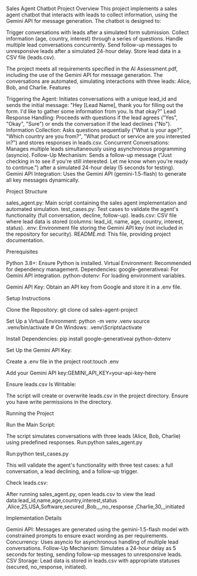 Sales Agent Chatbot Project
Overview
This project implements a sales agent chatbot that interacts with leads to collect information, using the Gemini API for message generation. The chatbot is designed to:

Trigger conversations with leads after a simulated form submission.
Collect information (age, country, interest) through a series of questions.
Handle multiple lead conversations concurrently.
Send follow-up messages to unresponsive leads after a simulated 24-hour delay.
Store lead data in a CSV file (leads.csv).

The project meets all requirements specified in the AI Assessment.pdf, including the use of the Gemini API for message generation. The conversations are automated, simulating interactions with three leads: Alice, Bob, and Charlie.
Features

Triggering the Agent: Initiates conversations with a unique lead_id and sends the initial message: "Hey [Lead Name], thank you for filling out the form. I'd like to gather some information from you. Is that okay?"
Lead Response Handling: Proceeds with questions if the lead agrees ("Yes", "Okay", "Sure") or ends the conversation if the lead declines ("No").
Information Collection: Asks questions sequentially ("What is your age?", "Which country are you from?", "What product or service are you interested in?") and stores responses in leads.csv.
Concurrent Conversations: Manages multiple leads simultaneously using asynchronous programming (asyncio).
Follow-Up Mechanism: Sends a follow-up message ("Just checking in to see if you're still interested. Let me know when you're ready to continue.") after a simulated 24-hour delay (5 seconds for testing).
Gemini API Integration: Uses the Gemini API (gemini-1.5-flash) to generate all key messages dynamically.

Project Structure

sales_agent.py: Main script containing the sales agent implementation and automated simulation.
test_cases.py: Test cases to validate the agent's functionality (full conversation, decline, follow-up).
leads.csv: CSV file where lead data is stored (columns: lead_id, name, age, country, interest, status).
.env: Environment file storing the Gemini API key (not included in the repository for security).
README.md: This file, providing project documentation.

Prerequisites

Python 3.8+: Ensure Python is installed.
Virtual Environment: Recommended for dependency management.
Dependencies:
google-generativeai: For Gemini API integration.
python-dotenv: For loading environment variables.


Gemini API Key: Obtain an API key from Google and store it in a .env file.

Setup Instructions

Clone the Repository:
git clone <your-repo-url>
cd sales-agent-project


Set Up a Virtual Environment:
python -m venv .venv
source .venv/bin/activate  # On Windows: .venv\Scripts\activate


Install Dependencies:
pip install google-generativeai python-dotenv


Set Up the Gemini API Key:

Create a .env file in the project root:touch .env


Add your Gemini API key:GEMINI_API_KEY=your-api-key-here




Ensure leads.csv Is Writable:

The script will create or overwrite leads.csv in the project directory. Ensure you have write permissions in the directory.



Running the Project

Run the Main Script:

The script simulates conversations with three leads (Alice, Bob, Charlie) using predefined responses.
Run:python sales_agent.py


Run:python test_cases.py


This will validate the agent's functionality with three test cases: a full conversation, a lead declining, and a follow-up trigger.


Check leads.csv:

After running sales_agent.py, open leads.csv to view the lead data:lead_id,name,age,country,interest,status
<uuid>,Alice,25,USA,Software,secured
<uuid>,Bob,,,,no_response
<uuid>,Charlie,30,,,initiated

Implementation Details

Gemini API: Messages are generated using the gemini-1.5-flash model with constrained prompts to ensure exact wording as per requirements.
Concurrency: Uses asyncio for asynchronous handling of multiple lead conversations.
Follow-Up Mechanism: Simulates a 24-hour delay as 5 seconds for testing, sending follow-up messages to unresponsive leads.
CSV Storage: Lead data is stored in leads.csv with appropriate statuses (secured, no_response, initiated).


